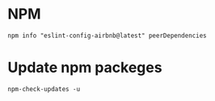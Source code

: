 # NPM

```
npm info "eslint-config-airbnb@latest" peerDependencies
```

# Update npm packeges
```
npm-check-updates -u
```
